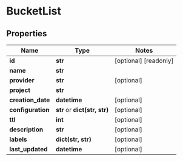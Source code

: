 # BucketList

## Properties
Name | Type | Notes
------------ | ------------- | -------------
**id** | **str** | [optional] [readonly]
**name** | **str** |
**provider** | **str** | [optional]
**project** | **str** |
**creation_date** | **datetime** | [optional]
**configuration** | **str** or **dict(str, str)** | [optional]
**ttl** | **int** | [optional]
**description** | **str** | [optional]
**labels** | **dict(str, str)** | [optional]
**last_updated** | **datetime** | [optional]


